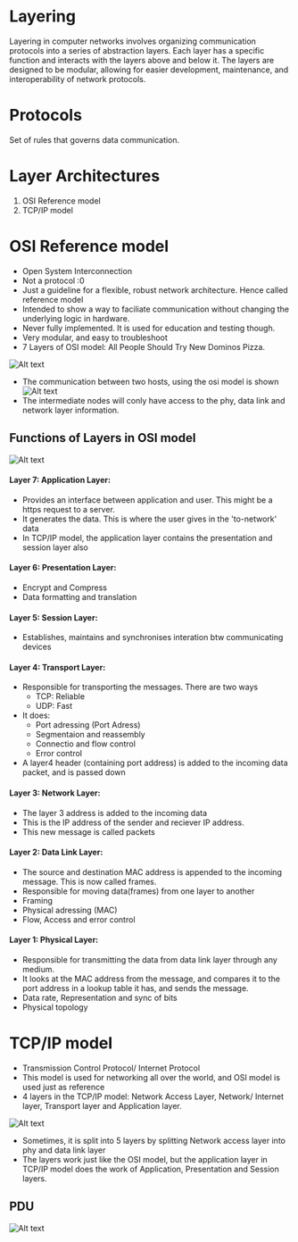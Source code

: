 # Layering
Layering in computer networks involves organizing communication protocols into a series of abstraction layers. Each layer has a specific function and interacts with the layers above and below it. The layers are designed to be modular, allowing for easier development, maintenance, and interoperability of network protocols.

# Protocols
Set of rules that governs data communication.

# Layer Architectures
1. OSI Reference model
2. TCP/IP model

# OSI Reference model

- Open System Interconnection
- Not a protocol :0
- Just a guideline for a flexible, robust network architecture. Hence called reference model
- Intended to show a way to faciliate communication without changing the underlying logic in hardware. 
- Never fully implemented. It is used for education and testing though.
- Very modular, and easy to troubleshoot
- 7 Layers of OSI model: All People Should Try New Dominos Pizza.

![Alt text](OSI-7-layers.jpg)
- The communication between two hosts, using the osi model is shown
![Alt text](<Interaction between layers in the OSI Model.JPG>)
- The intermediate nodes will conly have access to the phy, data link and network layer information.

## Functions of Layers in OSI model

![Alt text](<Screenshot from 2023-11-23 08-09-45.png>)

#### Layer 7: Application Layer:
   - Provides an interface between application and user. This might be a https request to a server.
   - It generates the data. This is where the user gives in the 'to-network' data
   - In TCP/IP model, the application layer contains the presentation and session layer also

#### Layer 6: Presentation Layer:
   - Encrypt and Compress
   - Data formatting and translation

#### Layer 5: Session Layer:
   - Establishes, maintains and synchronises interation btw communicating devices 

#### Layer 4: Transport Layer:
   - Responsible for transporting the messages. There are two ways
       - TCP: Reliable
       - UDP: Fast
   - It does:
       - Port adressing (Port Adress)
       - Segmentaion and reassembly
       - Connectio and flow control
       - Error control
   - A layer4 header (containing port address) is added to the incoming data packet, and is passed down
   

#### Layer 3: Network Layer:
   - The layer 3 address is added to the incoming data
   - This is the IP address of the sender and reciever IP address.
   - This new message is called packets

#### Layer 2: Data Link Layer:
   - The source and destination MAC address is appended to the incoming message. This is now called frames.
   - Responsible for moving data(frames) from one layer to another
   - Framing
   - Physical adressing (MAC)
   - Flow, Access and error control

#### Layer 1: Physical Layer:
   - Responsible for transmitting the data from data link layer through any medium. 
   - It looks at the MAC address from the message, and compares it to the port address in a lookup table it has, and sends the message.
   - Data rate, Representation and sync of bits
   - Physical topology


# TCP/IP model

- Transmission Control Protocol/ Internet Protocol
- This model is used for networking all over the world, and OSI model is used just as reference
- 4 layers in the TCP/IP model: Network Access Layer, Network/ Internet layer, Transport layer and Application layer.

![Alt text](image-6.png)

- Sometimes, it is split into 5 layers by splitting Network access layer into phy and data link layer 
- The layers work just like the OSI model, but the application layer in TCP/IP model does the work of Application, Presentation and Session layers.

## PDU
![Alt text](<Screenshot from 2023-11-23 12-23-53.png>) 



